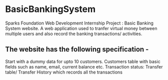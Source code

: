 # BasicBankingSystem
Sparks Foundation 
Web Development Internship Project : Basic Banking System website. 
A web application used to tranfer virtual money between multiple users and also record the banking transactions/ activities.

## The website has the following specification -
Start with a dummy data for upto 10 customers.
Customers table with basic fields such as name, email, current balance etc.
Transaction status:
Transfer table/ Transfer History which records all the transactions
